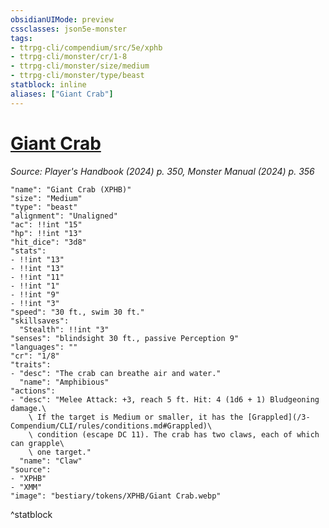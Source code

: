 ```yaml
---
obsidianUIMode: preview
cssclasses: json5e-monster
tags:
- ttrpg-cli/compendium/src/5e/xphb
- ttrpg-cli/monster/cr/1-8
- ttrpg-cli/monster/size/medium
- ttrpg-cli/monster/type/beast
statblock: inline
aliases: ["Giant Crab"]
---
```

# [Giant Crab](3-Compendium\CLI\bestiary\beast/giant-crab-xphb.md)
*Source: Player's Handbook (2024) p. 350, Monster Manual (2024) p. 356*  

```statblock
"name": "Giant Crab (XPHB)"
"size": "Medium"
"type": "beast"
"alignment": "Unaligned"
"ac": !!int "15"
"hp": !!int "13"
"hit_dice": "3d8"
"stats":
- !!int "13"
- !!int "13"
- !!int "11"
- !!int "1"
- !!int "9"
- !!int "3"
"speed": "30 ft., swim 30 ft."
"skillsaves":
  "Stealth": !!int "3"
"senses": "blindsight 30 ft., passive Perception 9"
"languages": ""
"cr": "1/8"
"traits":
- "desc": "The crab can breathe air and water."
  "name": "Amphibious"
"actions":
- "desc": "Melee Attack: +3, reach 5 ft. Hit: 4 (1d6 + 1) Bludgeoning damage.\
    \ If the target is Medium or smaller, it has the [Grappled](/3-Compendium/CLI/rules/conditions.md#Grappled)\
    \ condition (escape DC 11). The crab has two claws, each of which can grapple\
    \ one target."
  "name": "Claw"
"source":
- "XPHB"
- "XMM"
"image": "bestiary/tokens/XPHB/Giant Crab.webp"
```
^statblock